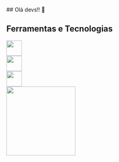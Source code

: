 <link rel="stylesheet" href="https://cdn.jsdelivr.net/gh/devicons/devicon@v2.15.1/devicon.min.css">
## Olá devs!! 👋 

<!--
**mt-romildo/mt-romildo** is a ✨ _special_ ✨ repository because its `README.md` (this file) appears on your GitHub profile.

Here are some ideas to get you started:

- 🔭 I’m currently working on ...
- 🌱 I’m currently learning ...
- 👯 I’m looking to collaborate on ...
- 🤔 I’m looking for help with ...
- 💬 Ask me about ...
- 📫 How to reach me: ...
- 😄 Pronouns: ...
- ⚡ Fun fact: ...
-->
## Ferramentas e Tecnologias

<div style="display: grid;    align-content: center;">
    <link rel="stylesheet" href="https://cdn.jsdelivr.net/gh/devicons/devicon@v2.15.1/devicon.min.css" width="40" height="40">
    <img src="https://img.icons8.com/color/512/linux--v1.png" width="40" height="40" />
    <img src="https://img.icons8.com/color/512/html-5--v1.png" width="40" height="40" />
    <img src="https://img.icons8.com/color/512/css3.png" width="40" height="40" />
 </div>




<div>
<a href="https://github.com/mt-romildo">
<i class="devicon-linux-plain"></i>
<img height="180em" src="https://github-readme-stats.vercel.app/api?username=mt-romildo&show_icons=true&theme=github_dark&include_all_commits=true&count_private=true"/>
</div>
